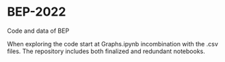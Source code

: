 # BEP-2022
Code and data of BEP

When exploring the code start at Graphs.ipynb incombination with the .csv files. The repository includes both finalized and redundant notebooks.
